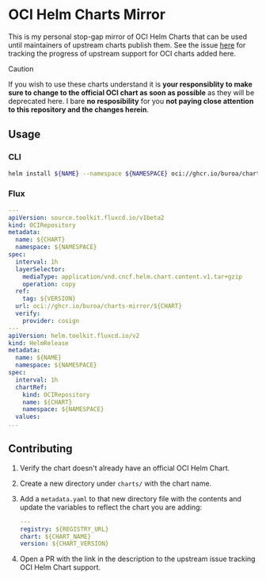 # OCI Helm Charts Mirror

This is my personal stop-gap mirror of OCI Helm Charts that can be used until maintainers of upstream charts publish them. See the issue [here](https://github.com/buroa/charts-mirror/issues/6) for tracking the progress of upstream support for OCI charts added here.

> [!CAUTION]
> If you wish to use these charts understand it is **your responsiblity to make sure to change to the official OCI chart as soon as possible** as they will be deprecated here. I bare **no resposibility** for you **not paying close attention to this repository and the changes herein**.

## Usage

### CLI

```sh
helm install ${NAME} --namespace ${NAMESPACE} oci://ghcr.io/buroa/charts-mirror/${CHART} --version ${VERSION}
```

### Flux

```yaml
---
apiVersion: source.toolkit.fluxcd.io/v1beta2
kind: OCIRepository
metadata:
  name: ${CHART}
  namespace: ${NAMESPACE}
spec:
  interval: 1h
  layerSelector:
    mediaType: application/vnd.cncf.helm.chart.content.v1.tar+gzip
    operation: copy
  ref:
    tag: ${VERSION}
  url: oci://ghcr.io/buroa/charts-mirror/${CHART}
  verify:
    provider: cosign
---
apiVersion: helm.toolkit.fluxcd.io/v2
kind: HelmRelease
metadata:
  name: ${NAME}
  namespace: ${NAMESPACE}
spec:
  interval: 1h
  chartRef:
    kind: OCIRepository
    name: ${CHART}
    namespace: ${NAMESPACE}
  values:
...
```

## Contributing

1. Verify the chart doesn't already have an official OCI Helm Chart.
2. Create a new directory under `charts/` with the chart name.
3. Add a `metadata.yaml` to that new directory file with the contents and update the variables to reflect the chart you are adding:

    ```yaml
    ---
    registry: ${REGISTRY_URL}
    chart: ${CHART_NAME}
    version: ${CHART_VERSION}
    ```

4. Open a PR with the link in the description to the upstream issue tracking OCI Helm Chart support.
